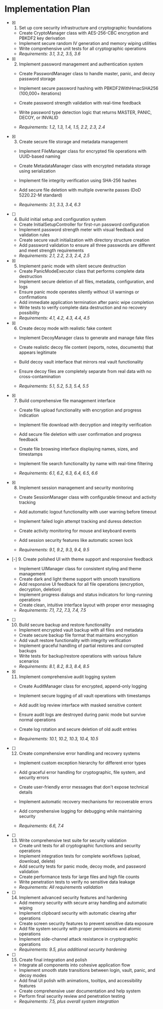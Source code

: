 # Implementation Plan

- [x] 1. Set up core security infrastructure and cryptographic foundations



  - Create CryptoManager class with AES-256-CBC encryption and PBKDF2 key derivation
  - Implement secure random IV generation and memory wiping utilities
  - Write comprehensive unit tests for all cryptographic operations
  - _Requirements: 3.1, 3.2, 3.5, 3.6_



- [x] 2. Implement password management and authentication system



  - Create PasswordManager class to handle master, panic, and decoy password storage
  - Implement secure password hashing with PBKDF2WithHmacSHA256 (100,000+ iterations)
  - Create password strength validation with real-time feedback
  - Write password type detection logic that returns MASTER, PANIC, DECOY, or INVALID



  - _Requirements: 1.2, 1.3, 1.4, 1.5, 2.2, 2.3, 2.4_

- [x] 3. Create secure file storage and metadata management


  - Implement FileManager class for encrypted file operations with UUID-based naming



  - Create MetadataManager class with encrypted metadata storage using serialization
  - Implement file integrity verification using SHA-256 hashes
  - Add secure file deletion with multiple overwrite passes (DoD 5220.22-M standard)
  - _Requirements: 3.1, 3.3, 3.4, 6.3_





- [ ] 4. Build initial setup and configuration system
  - Create InitialSetupController for first-run password configuration
  - Implement password strength meter with visual feedback and validation rules
  - Create secure vault initialization with directory structure creation
  - Add password validation to ensure all three passwords are different and meet strength requirements
  - _Requirements: 2.1, 2.2, 2.3, 2.4, 2.5_

- [x] 5. Implement panic mode with silent secure destruction



  - Create PanicModeExecutor class that performs complete data destruction
  - Implement secure deletion of all files, metadata, configuration, and logs
  - Ensure panic mode operates silently without UI warnings or confirmations
  - Add immediate application termination after panic wipe completion
  - Write tests to verify complete data destruction and no recovery possibility
  - _Requirements: 4.1, 4.2, 4.3, 4.4, 4.5_



- [x] 6. Create decoy mode with realistic fake content


  - Implement DecoyManager class to generate and manage fake files
  - Create realistic decoy file content (reports, notes, documents) that appears legitimate
  - Build decoy vault interface that mirrors real vault functionality
  - Ensure decoy files are completely separate from real data with no cross-contamination

  - _Requirements: 5.1, 5.2, 5.3, 5.4, 5.5_


- [x] 7. Build comprehensive file management interface


  - Create file upload functionality with encryption and progress indication


  - Implement file download with decryption and integrity verification
  - Add secure file deletion with user confirmation and progress feedback
  - Create file browsing interface displaying names, sizes, and timestamps
  - Implement file search functionality by name with real-time filtering
  - _Requirements: 6.1, 6.2, 6.3, 6.4, 6.5, 6.6_




- [x] 8. Implement session management and security monitoring


  - Create SessionManager class with configurable timeout and activity tracking
  - Add automatic logout functionality with user warning before timeout
  - Implement failed login attempt tracking and duress detection



  - Create activity monitoring for mouse and keyboard events
  - Add session security features like automatic screen lock
  - _Requirements: 9.1, 9.2, 9.3, 9.4, 9.5_


- [-] 9. Create polished UI with theme support and responsive feedback

  - Implement UIManager class for consistent styling and theme management
  - Create dark and light theme support with smooth transitions
  - Add responsive UI feedback for all file operations (encryption, decryption, deletion)
  - Implement progress dialogs and status indicators for long-running operations
  - Create clean, intuitive interface layout with proper error messaging
  - _Requirements: 7.1, 7.2, 7.3, 7.4, 7.5_




- [ ] 10. Build secure backup and restore functionality
  - Implement encrypted vault backup with all files and metadata
  - Create secure backup file format that maintains encryption
  - Add vault restore functionality with integrity verification
  - Implement graceful handling of partial restores and corrupted backups
  - Write tests for backup/restore operations with various failure scenarios
  - _Requirements: 8.1, 8.2, 8.3, 8.4, 8.5_

- [x] 11. Implement comprehensive audit logging system



  - Create AuditManager class for encrypted, append-only logging
  - Implement secure logging of all vault operations with timestamps
  - Add audit log review interface with masked sensitive content
  - Ensure audit logs are destroyed during panic mode but survive normal operations
  - Create log rotation and secure deletion of old audit entries



  - _Requirements: 10.1, 10.2, 10.3, 10.4, 10.5_

- [ ] 12. Create comprehensive error handling and recovery systems
  - Implement custom exception hierarchy for different error types

  - Add graceful error handling for cryptographic, file system, and security errors
  - Create user-friendly error messages that don't expose technical details
  - Implement automatic recovery mechanisms for recoverable errors
  - Add comprehensive logging for debugging while maintaining security
  - _Requirements: 6.6, 7.4_

- [ ] 13. Write comprehensive test suite for security validation
  - Create unit tests for all cryptographic functions and security operations
  - Implement integration tests for complete workflows (upload, download, delete)
  - Add security tests for panic mode, decoy mode, and password validation
  - Create performance tests for large files and high file counts
  - Write penetration tests to verify no sensitive data leakage
  - _Requirements: All requirements validation_

- [ ] 14. Implement advanced security features and hardening
  - Add memory security with secure array handling and automatic wiping
  - Implement clipboard security with automatic clearing after operations
  - Create screen security features to prevent sensitive data exposure
  - Add file system security with proper permissions and atomic operations
  - Implement side-channel attack resistance in cryptographic operations
  - _Requirements: 9.5, plus additional security hardening_

- [ ] 15. Create final integration and polish
  - Integrate all components into cohesive application flow
  - Implement smooth state transitions between login, vault, panic, and decoy modes
  - Add final UI polish with animations, tooltips, and accessibility features
  - Create comprehensive user documentation and help system
  - Perform final security review and penetration testing
  - _Requirements: 7.5, plus overall system integration_